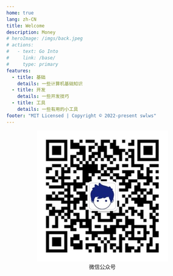 ```yaml
---
home: true
lang: zh-CN
title: Welcome
description: Money
# heroImage: /imgs/back.jpeg
# actions:
#   - text: Go Into
#     link: /base/
#     type: primary
features:
  - title: 基础
    details: 一些计算机基础知识
  - title: 开发
    details: 一些开发技巧
  - title: 工具
    details: 一些有用的小工具
footer: "MIT Licensed | Copyright © 2022-present swlws"
---
```


<div style="text-align:center;">

<img src="/imgs/wechat_article.jpg"/><br/>
<span>微信公众号</span>

</div>
